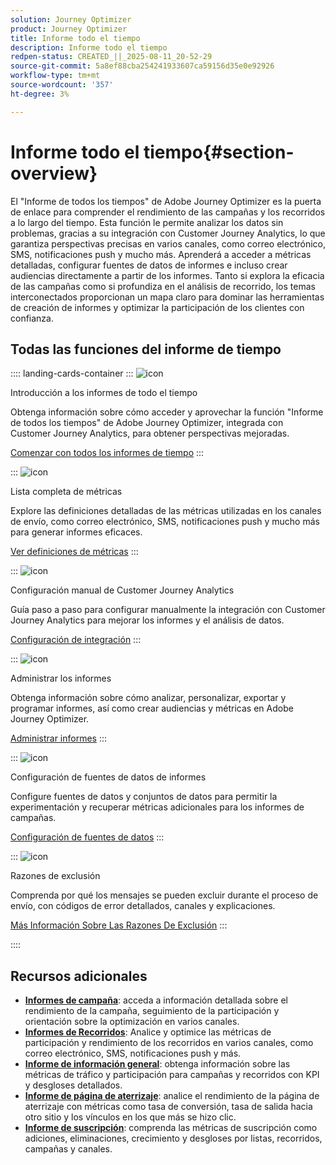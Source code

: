 ```yaml
---
solution: Journey Optimizer
product: Journey Optimizer
title: Informe todo el tiempo
description: Informe todo el tiempo
redpen-status: CREATED_||_2025-08-11_20-52-29
source-git-commit: 5a8ef88cba254241933607ca59156d35e0e92926
workflow-type: tm+mt
source-wordcount: '357'
ht-degree: 3%

---
```



# Informe todo el tiempo{#section-overview}

El &quot;Informe de todos los tiempos&quot; de Adobe Journey Optimizer es la puerta de enlace para comprender el rendimiento de las campañas y los recorridos a lo largo del tiempo. Esta función le permite analizar los datos sin problemas, gracias a su integración con Customer Journey Analytics, lo que garantiza perspectivas precisas en varios canales, como correo electrónico, SMS, notificaciones push y mucho más. Aprenderá a acceder a métricas detalladas, configurar fuentes de datos de informes e incluso crear audiencias directamente a partir de los informes. Tanto si explora la eficacia de las campañas como si profundiza en el análisis de recorrido, los temas interconectados proporcionan un mapa claro para dominar las herramientas de creación de informes y optimizar la participación de los clientes con confianza.

## Todas las funciones del informe de tiempo

:::: landing-cards-container
:::
![icon](https://cdn.experienceleague.adobe.com/icons/circle-play.svg?lang=es)

Introducción a los informes de todo el tiempo

Obtenga información sobre cómo acceder y aprovechar la función &quot;Informe de todos los tiempos&quot; de Adobe Journey Optimizer, integrada con Customer Journey Analytics, para obtener perspectivas mejoradas.

[Comenzar con todos los informes de tiempo](../using/reports/report-gs-cja.md)
:::

:::
![icon](https://cdn.experienceleague.adobe.com/icons/chart-line.svg?lang=es)

Lista completa de métricas

Explore las definiciones detalladas de las métricas utilizadas en los canales de envío, como correo electrónico, SMS, notificaciones push y mucho más para generar informes eficaces.

[Ver definiciones de métricas](../using/reports/global-report-components-cja.md)
:::

:::
![icon](https://cdn.experienceleague.adobe.com/icons/gear.svg?lang=es)

Configuración manual de Customer Journey Analytics

Guía paso a paso para configurar manualmente la integración con Customer Journey Analytics para mejorar los informes y el análisis de datos.

[Configuración de integración](../using/reports/cja-ajo.md)
:::

:::
![icon](https://cdn.experienceleague.adobe.com/icons/list-check.svg?lang=es)

Administrar los informes

Obtenga información sobre cómo analizar, personalizar, exportar y programar informes, así como crear audiencias y métricas en Adobe Journey Optimizer.

[Administrar informes](../using/reports/report-cja-manage.md)
:::

:::
![icon](https://cdn.experienceleague.adobe.com/icons/puzzle-piece.svg?lang=es)

Configuración de fuentes de datos de informes

Configure fuentes de datos y conjuntos de datos para permitir la experimentación y recuperar métricas adicionales para los informes de campañas.

[Configuración de fuentes de datos](../using/reports/reporting-configuration.md)
:::

:::
![icon](https://cdn.experienceleague.adobe.com/icons/shield-halved.svg?lang=es)

Razones de exclusión

Comprenda por qué los mensajes se pueden excluir durante el proceso de envío, con códigos de error detallados, canales y explicaciones.

[Más Información Sobre Las Razones De Exclusión](../using/reports/exclusion-list.md)
:::

::::


## Recursos adicionales

- **[Informes de campaña](campaign-reporting-landing-page.md)**: acceda a información detallada sobre el rendimiento de la campaña, seguimiento de la participación y orientación sobre la optimización en varios canales.
- **[Informes de Recorridos](journey-reporting-landing-page.md)**: Analice y optimice las métricas de participación y rendimiento de los recorridos en varios canales, como correo electrónico, SMS, notificaciones push y más.
- **[Informe de información general](../using/reports/channel-report-cja.md)**: obtenga información sobre las métricas de tráfico y participación para campañas y recorridos con KPI y desgloses detallados.
- **[Informe de página de aterrizaje](../using/reports/lp-report-global-cja.md)**: analice el rendimiento de la página de aterrizaje con métricas como tasa de conversión, tasa de salida hacia otro sitio y los vínculos en los que más se hizo clic.
- **[Informe de suscripción](../using/reports/subscription-report-global-cja.md)**: comprenda las métricas de suscripción como adiciones, eliminaciones, crecimiento y desgloses por listas, recorridos, campañas y canales.
